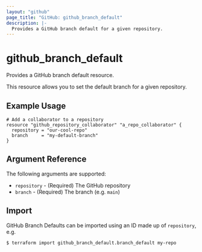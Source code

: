 ```yaml
---
layout: "github"
page_title: "GitHub: github_branch_default"
description: |-
  Provides a GitHub branch default for a given repository.
---
```


# github_branch_default

Provides a GitHub branch default resource.

This resource allows you to set the default branch for a given repository. 

## Example Usage

```hcl
# Add a collaborator to a repository
resource "github_repository_collaborator" "a_repo_collaborator" {
  repository = "our-cool-repo"
  branch     = "my-default-branch"
}
```

## Argument Reference

The following arguments are supported:

* `repository` - (Required) The GitHub repository
* `branch` - (Required) The branch (e.g. `main`)

## Import

GitHub Branch Defaults can be imported using an ID made up of `repository`, e.g.

```
$ terraform import github_branch_default.branch_default my-repo
```
